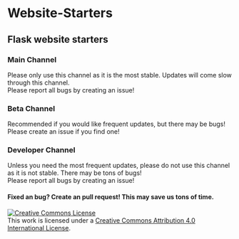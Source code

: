 <h1>Website-Starters</h1>
<h2>Flask website starters</h2>
<h3>Main Channel</h3>
Please only use this channel as it is the most stable. Updates will come slow through this channel.<br>
Please report all bugs by creating an issue!
<br>
<h3>Beta Channel</h3>
Recommended if you would like frequent updates, but there may be bugs! Please create an issue if you find one!
<h3>Developer Channel</h3>
Unless you need the most frequent updates, please do not use this channel as it is not stable. There may be tons of bugs!<br>
Please report all bugs by creating an issue!
<h4>Fixed an bug? Create an pull request! This may save us tons of time.</h4>
<a rel="license" href="http://creativecommons.org/licenses/by/4.0/"><img alt="Creative Commons License" style="border-width:0" src="https://i.creativecommons.org/l/by/4.0/88x31.png" /></a><br />This work is licensed under a <a rel="license" href="http://creativecommons.org/licenses/by/4.0/">Creative Commons Attribution 4.0 International License</a>.
